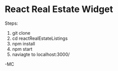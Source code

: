 # React Real Estate Widget

Steps:
1. git clone 
2. cd reactRealEstateListings
3. npm install
4. npm start
5. naviagte to localhost:3000/



-MC

